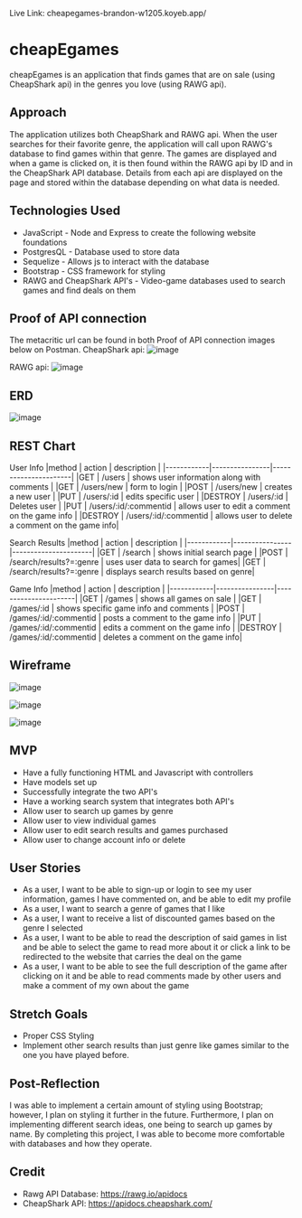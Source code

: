 Live Link: cheapegames-brandon-w1205.koyeb.app/

# cheapEgames

cheapEgames is an application that finds games that are on sale (using CheapShark api) in the genres you love (using RAWG api). 

## Approach

The application utilizes both CheapShark and RAWG api.
When the user searches for their favorite genre, the application will call upon RAWG's database to find games within that genre. The games are displayed and when a game is clicked on, it is then found within the RAWG api by ID and in the CheapShark API database. Details from each api are displayed on the page and stored within the database depending on what data is needed.

## Technologies Used

* JavaScript - Node and Express to create the following website foundations
* PostgresQL - Database used to store data
* Sequelize - Allows js to interact with the database
* Bootstrap - CSS framework for styling
* RAWG and CheapShark API's - Video-game databases used to search games and find deals on them

## Proof of API connection
The metacritic url can be found in both Proof of API connection images below on Postman. 
CheapShark api: 
![image](https://user-images.githubusercontent.com/110140349/189820848-31dd2ee4-f055-45ea-a364-93909c4badd9.png)

RAWG api:
![image](https://user-images.githubusercontent.com/110140349/189822620-f9d0febe-a3d0-4555-8ad9-05cbfc743d4f.png)

## ERD
![image](https://user-images.githubusercontent.com/110140349/190029506-87b34e9b-f5ed-43e1-9188-07e8505b7cbb.png)

## REST Chart

User Info
|method      | action         | description          |
|------------|----------------|----------------------|
|GET         | /users          | shows user information along with comments | 
|GET         | /users/new      | form to login        |
|POST        | /users/new      | creates a new user   |
|PUT         | /users/:id      | edits specific user  |
|DESTROY     | /users/:id      | Deletes user         |
|PUT         | /users/:id/:commentid | allows user to edit a comment on the game info |
|DESTROY     | /users/:id/:commentid | allows user to delete a comment on the game info| 

Search Results
|method      | action         | description          |
|------------|----------------|----------------------|
|GET         | /search        | shows initial search page  | 
|POST        | /search/results?=:genre | uses user data to search for games|
|GET         | /search/results?=:genre | displays search results based on genre|

Game Info
|method      | action         | description          |
|------------|----------------|----------------------|
|GET         | /games         | shows all games on sale | 
|GET         | /games/:id     | shows specific game info and comments |
|POST        | /games/:id/:commentid | posts a comment to the game info |
|PUT         | /games/:id/:commentid | edits a comment on the game info |
|DESTROY     | /games/:id/:commentid | deletes a comment on the game info| 

## Wireframe
![image](https://user-images.githubusercontent.com/110140349/189824570-121f81ae-bfa5-41aa-a424-664897cf6cba.png)

![image](https://user-images.githubusercontent.com/110140349/189824288-6647e53d-f618-4651-9b4e-ea7c7f671a39.png)

![image](https://user-images.githubusercontent.com/110140349/189824961-bc17349c-c51b-4fe8-ab26-da0247d52471.png)


## MVP
* Have a fully functioning HTML and Javascript with controllers
* Have models set up
* Successfully integrate the two API's
* Have a working search system that integrates both API's
* Allow user to search up games by genre
* Allow user to view individual games
* Allow user to edit search results and games purchased
* Allow user to change account info or delete

## User Stories
* As a user, I want to be able to sign-up or login to see my user information, games I have commented on, and be able to edit my profile
* As a user, I want to search a genre of games that I like
* As a user, I want to receive a list of discounted games based on the genre I selected
* As a user, I want to be able to read the description of said games in list and be able to select the game to read more about it or click a link to be redirected to the website that carries the deal on the game
* As a user, I want to be able to see the full description of the game after clicking on it and be able to read comments made by other users and make a comment of my own about the game

## Stretch Goals
* Proper CSS Styling
* Implement other search results than just genre like games similar to the one you have played before.

## Post-Reflection
I was able to implement a certain amount of styling using Bootstrap; however, I plan on styling it further in the future. Furthermore, I plan on implementing different search ideas, one being to search up games by name. By completing this project, I was able to become more comfortable with databases and how they operate.

## Credit
* Rawg API Database: https://rawg.io/apidocs
* CheapShark API: https://apidocs.cheapshark.com/